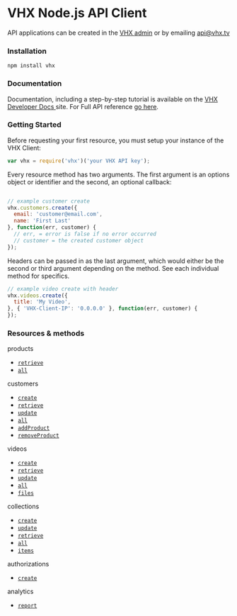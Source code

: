 # VHX Node.js API Client

API applications can be created in the [VHX admin](https://www.vhx.tv/admin/platforms) or by emailing [api@vhx.tv](mailto:api@vhx.tv)

### Installation

`npm install vhx`

### Documentation

Documentation, including a step-by-step tutorial is available on the [VHX Developer Docs ](http://dev.vhx.tv/api?javascript) site.
For Full API reference [go here](http://dev.vhx.tv/docs/api?javascript).

### Getting Started

Before requesting your first resource, you must setup your instance of the VHX Client:

```js
var vhx = require('vhx')('your VHX API key');
```

Every resource method has two arguments. The first argument is an options object or identifier and the second, an optional callback:

```js

// example customer create
vhx.customers.create({
  email: 'customer@email.com',
  name: 'First Last'
}, function(err, customer) {
  // err, = error is false if no error occurred
  // customer = the created customer object
});
```

Headers can be passed in as the last argument, which would either be the second or third argument depending on the method. See each individual method for specifics.
```js
// example video create with header
vhx.videos.create({
  title: 'My Video',
}, { 'VHX-Client-IP': '0.0.0.0' }, function(err, customer) {
});
```

### Resources & methods

products
  * [`retrieve`](http://dev.vhx.tv/docs/api/?node#product-retrieve)
  * [`all`](http://dev.vhx.tv/docs/api/?node#product-list)

customers
  * [`create`](http://dev.vhx.tv/docs/api/?node#customer-create)
  * [`retrieve`](http://dev.vhx.tv/docs/api/?node#customer-retrieve)
  * [`update`](http://dev.vhx.tv/docs/api/?node#customer-update)
  * [`all`](http://dev.vhx.tv/docs/api/?node#customer-list)
  * [`addProduct`](http://dev.vhx.tv/docs/api/?node#customer-add-product)
  * [`removeProduct`](http://dev.vhx.tv/docs/api/?node#customer-remove-product)

videos
  * [`create`](http://dev.vhx.tv/docs/api/?node#videos-create)
  * [`retrieve`](http://dev.vhx.tv/docs/api?node#videos-get)
  * [`update`](http://dev.vhx.tv/docs/api?node#videos-update)
  * [`all`](http://dev.vhx.tv/docs/api?node#videos-list)
  * [`files`](http://dev.vhx.tv/docs/api/?node#videos-list-files)

collections
  * [`create`](http://dev.vhx.tv/docs/api?node#collections-create)
  * [`update`](http://dev.vhx.tv/docs/api?node#collections-update)
  * [`retrieve`](http://dev.vhx.tv/docs/api?node#collections-retrieve)
  * [`all`](http://dev.vhx.tv/docs/api?node#collections-list)
  * [`items`](http://dev.vhx.tv/docs/api?node#collection-items-list)

authorizations
  * [`create`](http://dev.vhx.tv/docs/api?node#authorizations-create)

analytics
  * [`report`](http://dev.vhx.tv/docs/api?node#analytics-report)
